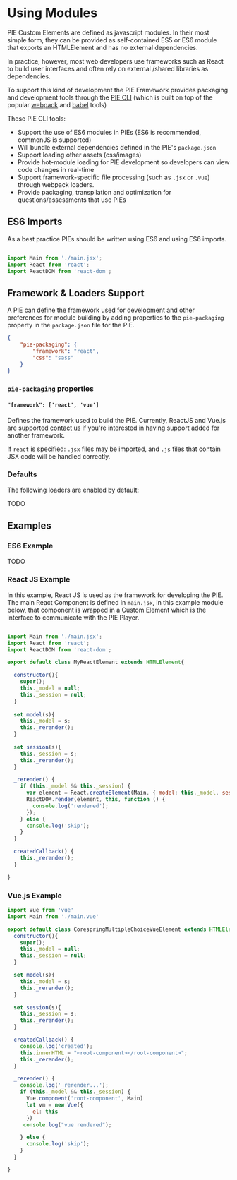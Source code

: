 # Using Modules

PIE Custom Elements are defined as javascript modules. In their most simple form, they can be provided as self-contained ES5 or ES6 module that exports an HTMLElement and has no external dependencies.

In practice, however, most web developers use frameworks such as React to build user interfaces and often rely on external /shared libraries as dependencies.

To support this kind of development the PIE Framework provides packaging and development tools through the [PIE CLI](https://github.com/PieLabs/pie-cli) (which is built on top of the popular [webpack](https://webpack.github.io/) and [babel](https://babeljs.io) tools)

These PIE CLI tools:

 - Support the use of ES6 modules in PIEs (ES6 is recommended, commonJS is supported)
 - Will bundle external dependencies defined in the PIE's `package.json`
 - Support loading other assets (css/images)
 - Provide hot-module loading for PIE development so developers can view code changes in real-time
 - Support framework-specific file processing (such as `.jsx` or `.vue`) through webpack loaders.
 - Provide packaging, transpilation and optimization for questions/assessments that use PIEs

## ES6 Imports

As a best practice PIEs should be written using ES6 and using ES6 imports. 

```javascript

import Main from './main.jsx';
import React from 'react';
import ReactDOM from 'react-dom';

```

## Framework & Loaders Support

A PIE can define the framework used for development and other preferences for module building by adding properties to the `pie-packaging` property in the `package.json` file for the PIE. 


```json
{
    "pie-packaging": {
        "framework": "react",
        "css": "sass"
    }
}
```

### `pie-packaging` properties

#### `"framework": ['react', 'vue'] `

Defines the framework used to build the PIE. Currently, ReactJS and Vue.js are supported [contact us](evan@corespring.org) if you're interested in having support added for another framework. 

If `react` is specified: `.jsx` files may be imported,  and `.js` files that contain JSX code will be handled correctly.

### Defaults

The following loaders are enabled by default:

TODO



## Examples

### ES6 Example

TODO

### React JS Example

In this example, React JS is used as the framework for developing the PIE.
The main React Component is defined in `main.jsx`, in this example module below, that component is wrapped in a Custom Element which is the interface to communicate with the PIE Player. 

```javascript

import Main from './main.jsx';
import React from 'react';
import ReactDOM from 'react-dom';

export default class MyReactElement extends HTMLElement{

  constructor(){
    super();
    this._model = null;
    this._session = null;
  }
  
  set model(s){
    this._model = s;
    this._rerender();
  }
  
  set session(s){
    this._session = s;
    this._rerender();
  }

  _rerender() {
    if (this._model && this._session) {
      var element = React.createElement(Main, { model: this._model, session: this._session });
      ReactDOM.render(element, this, function () {
        console.log('rendered');
      });
    } else {
      console.log('skip');
    }
  }

  createdCallback() {
    this._rerender();
  }

}

```

### Vue.js Example

```javascript
import Vue from 'vue'
import Main from './main.vue'

export default class CorespringMultipleChoiceVueElement extends HTMLElement{
  constructor(){
    super();
    this._model = null;
    this._session = null;
  }

  set model(s){
    this._model = s;
    this._rerender();
  }

  set session(s){
    this._session = s;
    this._rerender();
  }

  createdCallback() {
    console.log('created');
    this.innerHTML = "<root-component></root-component>";
    this._rerender();
  }

  _rerender() {
    console.log('_rerender...');
    if (this._model && this._session) {
      Vue.component('root-component', Main)
      let vm = new Vue({
        el: this
      })
     console.log("vue rendered");

    } else {
      console.log('skip');
    }
  }

}
```


